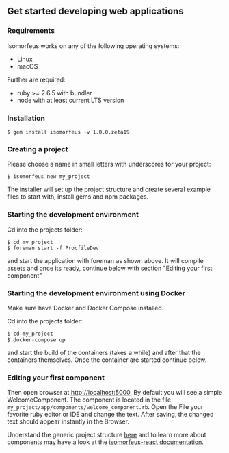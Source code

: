 ## Get started developing web applications

### Requirements
Isomorfeus works on any of the following operating systems:
- Linux
- macOS

Further are required:
- ruby >= 2.6.5 with bundler
- node with at least current LTS version
### Installation
```shell script
$ gem install isomorfeus -v 1.0.0.zeta19
```

### Creating a project
Please choose a name in small letters with underscores for your project: 
```shell script
$ isomorfeus new my_project
```
The installer will set up the project structure and create several example files to start with, install gems and npm packages.

### Starting the development environment
Cd into the projects folder:
```shell script
$ cd my_project
$ foreman start -f ProcfileDev
```
and start the application with foreman as shown above.
It will compile assets and once its ready, continue below with section "Editing your first component"

### Starting the development environment using Docker
Make sure have Docker and Docker Compose installed.

Cd into the projects folder:
```shell script
$ cd my_project
$ docker-compose up
```
and start the build of the containers (takes a while) and after that the containers themselves.
Once the container are started continue below. 

### Editing your first component
Then open browser at [http://localhost:5000](http://localhost:5000).
By default you will see a simple WelcomeComponent.
The component is located in the file `my_project/app/components/welcome_component.rb`.
Open the File your favorite ruby editor or IDE and change the text. After saving, the changed text should appear instantly in the Browser.

Understand the generic project structure [here](https://github.com/isomorfeus/isomorfeus-project/blob/master/ruby/docs/project_structure.md)
and to learn more about components may have a look at the
[isomorfeus-react documentation](https://github.com/isomorfeus/isomorfeus-react/blob/master/ruby/README.md).
